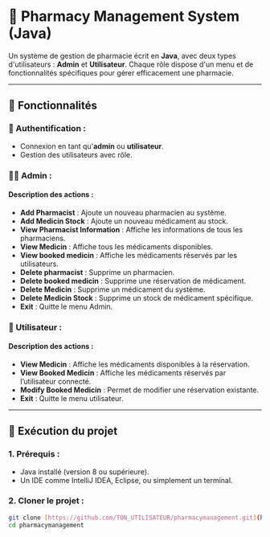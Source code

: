 # 💊 Pharmacy Management System (Java)

Un système de gestion de pharmacie écrit en **Java**, avec deux types d'utilisateurs : **Admin** et **Utilisateur**. Chaque rôle dispose d'un menu et de fonctionnalités spécifiques pour gérer efficacement une pharmacie.

---

## 🧩 Fonctionnalités

### 🔐 Authentification :
- Connexion en tant qu'**admin** ou **utilisateur**.
- Gestion des utilisateurs avec rôle.

### 👨‍⚕️ Admin :
#### Description des actions :
- **Add Pharmacist** : Ajoute un nouveau pharmacien au système.
- **Add Medicin Stock** : Ajoute un nouveau médicament au stock.
- **View Pharmacist Information** : Affiche les informations de tous les pharmaciens.
- **View Medicin** : Affiche tous les médicaments disponibles.
- **View booked medicin** : Affiche les médicaments réservés par les utilisateurs.
- **Delete pharmacist** : Supprime un pharmacien.
- **Delete booked medicin** : Supprime une réservation de médicament.
- **Delete Medicin** : Supprime un médicament du système.
- **Delete Medicin Stock** : Supprime un stock de médicament spécifique.
- **Exit** : Quitte le menu Admin.

### 👤 Utilisateur :
#### Description des actions :
- **View Medicin** : Affiche les médicaments disponibles à la réservation.
- **View Booked Medicin** : Affiche les médicaments réservés par l’utilisateur connecté.
- **Modify Booked Medicin** : Permet de modifier une réservation existante.
- **Exit** : Quitte le menu utilisateur.


---

## 🚀 Exécution du projet

### 1. Prérequis :
- Java installé (version 8 ou supérieure).
- Un IDE comme IntelliJ IDEA, Eclipse, ou simplement un terminal.

### 2. Cloner le projet :
```bash
git clone [https://github.com/TON_UTILISATEUR/pharmacymanagement.git](https://github.com/najjarmalek/pharmacy-management-system)
cd pharmacymanagement
